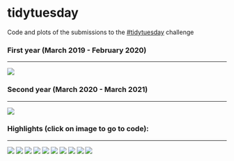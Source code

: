 # tidytuesday

Code and plots of the submissions to the [#tidytuesday](https://github.com/rfordatascience/tidytuesday) challenge  

### First year (March 2019 - February 2020)
---
![](yearly-roundup/52-weeks/52.png)  

### Second year (March 2020 - March 2021)
---
![](yearly-roundup/second-year/secondyear.png)  

### Highlights (click on image to go to code): <br>
---
<div class="row"> 
  <div class="column">
	<a href="2021/2021-week8"><img src="2021/2021-week8/plots/employed.png"></a>
  	<a href="2020/2020-week31"><img src="2020/2020-week31/plots/penguins.png"></a>
	<a href="2020/2020-week15"><img src="2020/2020-week15/plots/tour-de-france.png"></a>
	<a href="2021/2021-week1"><img src="2021/2021-week1/plots/transit-cost.png"></a>
  	<a href="2020/2020-week08"><img src="2020/2020-week08/plots/food-consumption.png"></a>
	<a href="2019/2019-week-51"><img src="2019/2019-week-51/plots/dog-friendliness.png"></a>
	<a href="2019/2019-week-40"><img src="2019/2019-week-40/figures/pizza-likert.png"></a>
	<a href="2019/2019-week-33"><img src="2019/2019-week-33/emperors_table.png"></a>
	<a href="2019/2019-week-32"><img src="2019/2019-week-32/bob_ross.png"></a>
	<a href="2019/2019-week-23"><img src="2019/2019-week-23/ramen.png"></a>
  </div>
</div>
